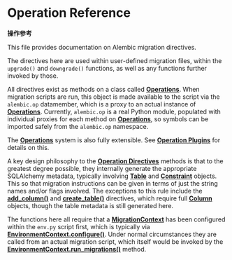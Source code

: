 # Operation Reference

**操作参考**

[Operations]: ../zh/06_01_operations.md
[Operation Plugins]: ../en/api/operations.html#operation-plugins
[Operation Directives]: ../en/api/operations.html#alembic-operations-toplevel
[Table]: https://docs.sqlalchemy.org/en/14/core/metadata.html#sqlalchemy.schema.Table
[Constraint]: https://docs.sqlalchemy.org/en/14/core/constraints.html#sqlalchemy.schema.Constraint
[add_column()]: #alembic.operations.Operations.add_column
[create_table()]: #alembic.operations.Operations.create_table
[Column]: https://docs.sqlalchemy.org/en/14/core/metadata.html#sqlalchemy.schema.Column
[MigrationContext]: ../en/api/runtime.html#alembic.runtime.migration.MigrationContext
[EnvironmentContext.configure()]: ../en/api/runtime.html#alembic.runtime.environment.EnvironmentContext.configure
[EnvironmentContext.run_migrations()]: ../en/api/runtime.html#alembic.runtime.environment.EnvironmentContext.run_migrations

This file provides documentation on Alembic migration directives.

The directives here are used within user-defined migration files, within the `upgrade()` and `downgrade()` functions, as well as any functions further invoked by those.

All directives exist as methods on a class called **[Operations]**. When migration scripts are run, this object is made available to the script via the `alembic.op` datamember, which is a proxy to an actual instance of **[Operations]**. Currently, `alembic.op` is a real Python module, populated with individual proxies for each method on **[Operations]**, so symbols can be imported safely from the `alembic.op` namespace.

The **[Operations]** system is also fully extensible. See **[Operation Plugins]** for details on this.

A key design philosophy to the **[Operation Directives]** methods is that to the greatest degree possible, they internally generate the appropriate SQLAlchemy metadata, typically involving **[Table]** and **[Constraint]** objects. This so that migration instructions can be given in terms of just the string names and/or flags involved. The exceptions to this rule include the **[add_column()]** and **[create_table()]** directives, which require full **[Column]** objects, though the table metadata is still generated here.

The functions here all require that a **[MigrationContext]** has been configured within the `env.py` script first, which is typically via **[EnvironmentContext.configure()]**. Under normal circumstances they are called from an actual migration script, which itself would be invoked by the **[EnvironmentContext.run_migrations()]** method.
